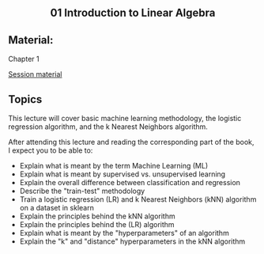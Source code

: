 <h2 align="center">01 Introduction to Linear Algebra</h2>

## Material:
Chapter 1

[Session material](https://viaucdk-my.sharepoint.com/:f:/g/personal/rib_viauc_dk/Ehw3HAQLiH5OuSB14MmZb5gBZxQvOeMDPqkRz7Jvg2hBjw?e=ADVcEv)



## Topics
This lecture will cover basic machine learning methodology, the logistic regression algorithm, and the k Nearest Neighbors algorithm.

After attending this lecture and reading the corresponding part of the book, I expect you to be able to:

- Explain what is meant by the term Machine Learning (ML)
- Explain what is meant by supervised vs. unsupervised learning
- Explain the overall difference between classification and regression
- Describe the "train-test" methodology
- Train a logistic regression (LR) and k Nearest Neighbors (kNN) algorithm on a dataset in sklearn
- Explain the principles behind the kNN algorithm
- Explain the principles behind the (LR) algorithm
- Explain what is meant by the "hyperparameters" of an algorithm
- Explain the "k" and "distance" hyperparameters in the kNN algorithm



